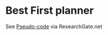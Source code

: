 # Best First planner

See [Pseudo-code](https://www.researchgate.net/figure/Pseudocode-for-Best-First-Search-algorithm_fig1_315347498) via ResearchGate.net
